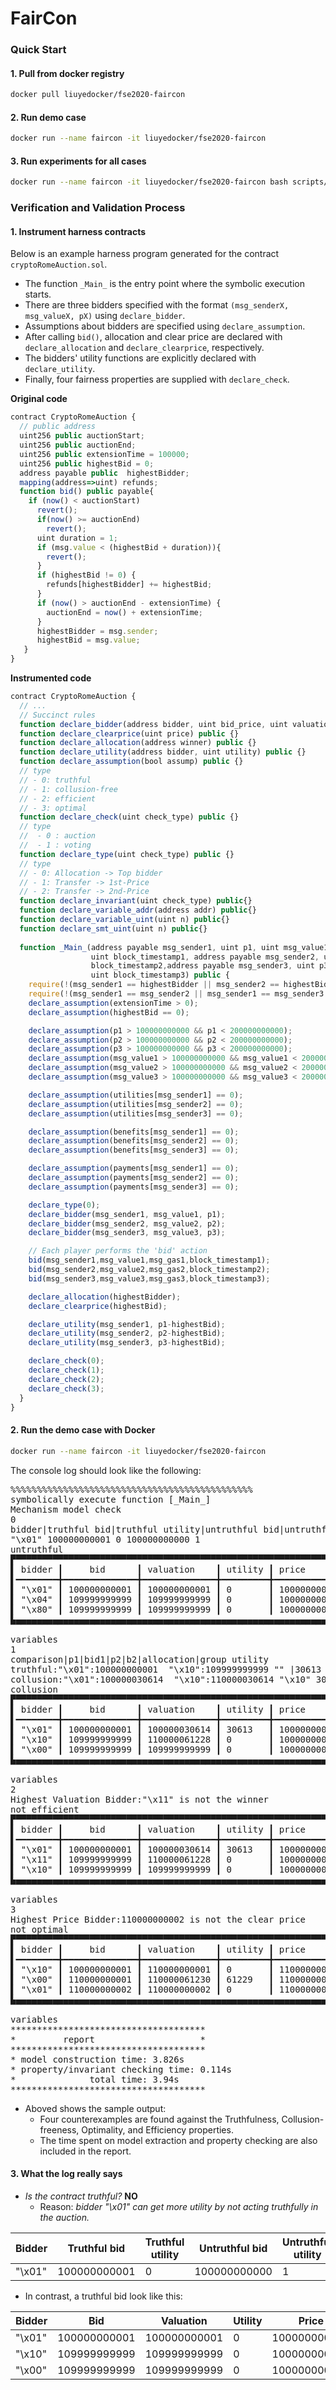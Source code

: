 # FairCon

### Quick Start

#### 1. Pull from docker registry

```bash
docker pull liuyedocker/fse2020-faircon
```

#### 2. Run demo case

```bash
docker run --name faircon -it liuyedocker/fse2020-faircon
```

#### 3. Run experiments for all cases

```bash
docker run --name faircon -it liuyedocker/fse2020-faircon bash scripts/run_experiment.sh
```
<!-- 
###  Customization

#### 1. Build Docker image

in the same directory, execute the following command.
```
    docker build  . -t  fse2020-faircon 
```

#### 2. Run the demo case

```bash
docker run --name faircon -it fse2020-faircon
```

#### 3. Run experiments for all cases

```bash
docker run --name faircon -it fse2020-faircon bash scripts/run_experiment.sh
``` -->

###  Verification and Validation Process

#### 1. Instrument harness contracts

Below is an example harness program generated for the contract `cryptoRomeAuction.sol`. 

* The function `_Main_` is the entry point where the symbolic execution starts. 
* There are three bidders specified with the format  `(msg_senderX, msg_valueX, pX)` using `declare_bidder`.  
* Assumptions about bidders are specified using `declare_assumption`. 
* After calling `bid()`, allocation and clear price are declared with `declare_allocation` and `declare_clearprice`, respectively.
* The bidders' utility functions are explicitly declared with `declare_utility`. 
* Finally, four fairness properties are supplied with `declare_check`.

__Original code__
```javascript
contract CryptoRomeAuction {
  // public address 
  uint256 public auctionStart;
  uint256 public auctionEnd;
  uint256 public extensionTime = 100000;
  uint256 public highestBid = 0;
  address payable public  highestBidder;
  mapping(address=>uint) refunds;
  function bid() public payable{
    if (now() < auctionStart)
      revert();
      if(now() >= auctionEnd)
        revert();
      uint duration = 1;
      if (msg.value < (highestBid + duration)){
        revert();
      }
      if (highestBid != 0) {
        refunds[highestBidder] += highestBid;
      }
      if (now() > auctionEnd - extensionTime) {
        auctionEnd = now() + extensionTime;
      }
      highestBidder = msg.sender;
      highestBid = msg.value;
   }
}
```
__Instrumented code__

```javascript
contract CryptoRomeAuction {
  // ...
  // Succinct rules
  function declare_bidder(address bidder, uint bid_price, uint valuation) public {}
  function declare_clearprice(uint price) public {}
  function declare_allocation(address winner) public {}
  function declare_utility(address bidder, uint utility) public {}
  function declare_assumption(bool assump) public {}
  // type 
  // - 0: truthful
  // - 1: collusion-free
  // - 2: efficient 
  // - 3: optimal
  function declare_check(uint check_type) public {}
  // type
  //  - 0 : auction
  //  - 1 : voting
  function declare_type(uint check_type) public {}
  // type
  // - 0: Allocation -> Top bidder
  // - 1: Transfer -> 1st-Price
  // - 2: Transfer -> 2nd-Price
  function declare_invariant(uint check_type) public{}
  function declare_variable_addr(address addr) public{}
  function declare_variable_uint(uint n) public{}
  function declare_smt_uint(uint n) public{}
 
  function _Main_(address payable msg_sender1, uint p1, uint msg_value1, uint msg_gas1, 
                  uint block_timestamp1, address payable msg_sender2, uint p2, uint msg_value2, uint msg_gas2, uint
                  block_timestamp2,address payable msg_sender3, uint p3, uint msg_value3, uint msg_gas3, 
                  uint block_timestamp3) public {
    require(!(msg_sender1 == highestBidder || msg_sender2 == highestBidder || msg_sender3 == highestBidder));
    require(!(msg_sender1 == msg_sender2 || msg_sender1 == msg_sender3 || msg_sender2 == msg_sender3));
    declare_assumption(extensionTime > 0);
    declare_assumption(highestBid == 0);

    declare_assumption(p1 > 100000000000 && p1 < 200000000000);
    declare_assumption(p2 > 100000000000 && p2 < 200000000000);
    declare_assumption(p3 > 100000000000 && p3 < 200000000000);
    declare_assumption(msg_value1 > 100000000000 && msg_value1 < 200000000000);
    declare_assumption(msg_value2 > 100000000000 && msg_value2 < 200000000000);
    declare_assumption(msg_value3 > 100000000000 && msg_value3 < 200000000000);

    declare_assumption(utilities[msg_sender1] == 0);
    declare_assumption(utilities[msg_sender2] == 0);
    declare_assumption(utilities[msg_sender3] == 0);

    declare_assumption(benefits[msg_sender1] == 0);
    declare_assumption(benefits[msg_sender2] == 0);
    declare_assumption(benefits[msg_sender3] == 0);

    declare_assumption(payments[msg_sender1] == 0);
    declare_assumption(payments[msg_sender2] == 0);
    declare_assumption(payments[msg_sender3] == 0);

    declare_type(0);
    declare_bidder(msg_sender1, msg_value1, p1);
    declare_bidder(msg_sender2, msg_value2, p2);
    declare_bidder(msg_sender3, msg_value3, p3);

    // Each player performs the 'bid' action
    bid(msg_sender1,msg_value1,msg_gas1,block_timestamp1);
    bid(msg_sender2,msg_value2,msg_gas2,block_timestamp2);
    bid(msg_sender3,msg_value3,msg_gas3,block_timestamp3);

    declare_allocation(highestBidder);
    declare_clearprice(highestBid);

    declare_utility(msg_sender1, p1-highestBid); 
    declare_utility(msg_sender2, p2-highestBid); 
    declare_utility(msg_sender3, p3-highestBid); 

    declare_check(0);
    declare_check(1);
    declare_check(2);
    declare_check(3);
  }
}
```

#### 2. Run the demo case with Docker

```bash
docker run --name faircon -it liuyedocker/fse2020-faircon
```

The console log should look like the following:

<pre>%%%%%%%%%%%%%%%%%%%%%%%%%%%%%%%%%%%%%%%%%%%%%%
symbolically execute function [_Main_]
Mechanism model check
0
bidder|truthful bid|truthful utility|untruthful bid|untruthful utility
&quot;\x01&quot; 100000000001 0 100000000000 1
untruthful
▛▀▀▀▀▀▀▀▀▀▀▀▀▀▀▀▀▀▀▀▀▀▀▀▀▀▀▀▀▀▀▀▀▀▀▀▀▀▀▀▀▀▀▀▀▀▀▀▀▀▀▀▀▀▀▀▀▀▀▀▀▀▀▀▀▀▀▀▀▀▀▀▀▀▀▀▀▜
▌ bidder ┃     bid      ┃ valuation    ┃ utility ┃ price        ┃ allocation ▐
▌━━━━━━━━╋━━━━━━━━━━━━━━╋━━━━━━━━━━━━━━╋━━━━━━━━━╋━━━━━━━━━━━━━━╋━━━━━━━━━━━━▐
▌ &quot;\x01&quot; ┃ 100000000001 ┃ 100000000001 ┃ 0       ┃ 100000000001 ┃ true       ▐
▌ &quot;\x04&quot; ┃ 109999999999 ┃ 109999999999 ┃ 0       ┃ 100000000001 ┃ false      ▐
▌ &quot;\x80&quot; ┃ 109999999999 ┃ 109999999999 ┃ 0       ┃ 100000000001 ┃ false      ▐
▙▄▄▄▄▄▄▄▄▄▄▄▄▄▄▄▄▄▄▄▄▄▄▄▄▄▄▄▄▄▄▄▄▄▄▄▄▄▄▄▄▄▄▄▄▄▄▄▄▄▄▄▄▄▄▄▄▄▄▄▄▄▄▄▄▄▄▄▄▄▄▄▄▄▄▄▄▟

variables
1
comparison|p1|bid1|p2|b2|allocation|group utility
truthful:&quot;\x01&quot;:100000000001  &quot;\x10&quot;:109999999999 &quot;&quot; |30613
collusion:&quot;\x01&quot;:100000030614  &quot;\x10&quot;:110000030614 &quot;\x10&quot; 30614
collusion
▛▀▀▀▀▀▀▀▀▀▀▀▀▀▀▀▀▀▀▀▀▀▀▀▀▀▀▀▀▀▀▀▀▀▀▀▀▀▀▀▀▀▀▀▀▀▀▀▀▀▀▀▀▀▀▀▀▀▀▀▀▀▀▀▀▀▀▀▀▀▀▀▀▀▀▀▀▜
▌ bidder ┃     bid      ┃ valuation    ┃ utility ┃ price        ┃ allocation ▐
▌━━━━━━━━╋━━━━━━━━━━━━━━╋━━━━━━━━━━━━━━╋━━━━━━━━━╋━━━━━━━━━━━━━━╋━━━━━━━━━━━━▐
▌ &quot;\x01&quot; ┃ 100000000001 ┃ 100000030614 ┃ 30613   ┃ 100000000001 ┃ true       ▐
▌ &quot;\x10&quot; ┃ 109999999999 ┃ 110000061228 ┃ 0       ┃ 100000000001 ┃ false      ▐
▌ &quot;\x00&quot; ┃ 109999999999 ┃ 109999999999 ┃ 0       ┃ 100000000001 ┃ false      ▐
▙▄▄▄▄▄▄▄▄▄▄▄▄▄▄▄▄▄▄▄▄▄▄▄▄▄▄▄▄▄▄▄▄▄▄▄▄▄▄▄▄▄▄▄▄▄▄▄▄▄▄▄▄▄▄▄▄▄▄▄▄▄▄▄▄▄▄▄▄▄▄▄▄▄▄▄▄▟

variables
2
Highest Valuation Bidder:&quot;\x11&quot; is not the winner
not efficient
▛▀▀▀▀▀▀▀▀▀▀▀▀▀▀▀▀▀▀▀▀▀▀▀▀▀▀▀▀▀▀▀▀▀▀▀▀▀▀▀▀▀▀▀▀▀▀▀▀▀▀▀▀▀▀▀▀▀▀▀▀▀▀▀▀▀▀▀▀▀▀▀▀▀▀▀▀▜
▌ bidder ┃     bid      ┃ valuation    ┃ utility ┃ price        ┃ allocation ▐
▌━━━━━━━━╋━━━━━━━━━━━━━━╋━━━━━━━━━━━━━━╋━━━━━━━━━╋━━━━━━━━━━━━━━╋━━━━━━━━━━━━▐
▌ &quot;\x01&quot; ┃ 100000000001 ┃ 100000030614 ┃ 30613   ┃ 100000000001 ┃ true       ▐
▌ &quot;\x11&quot; ┃ 109999999999 ┃ 110000061228 ┃ 0       ┃ 100000000001 ┃ false      ▐
▌ &quot;\x10&quot; ┃ 109999999999 ┃ 109999999999 ┃ 0       ┃ 100000000001 ┃ false      ▐
▙▄▄▄▄▄▄▄▄▄▄▄▄▄▄▄▄▄▄▄▄▄▄▄▄▄▄▄▄▄▄▄▄▄▄▄▄▄▄▄▄▄▄▄▄▄▄▄▄▄▄▄▄▄▄▄▄▄▄▄▄▄▄▄▄▄▄▄▄▄▄▄▄▄▄▄▄▟

variables
3
Highest Price Bidder:110000000002 is not the clear price
not optimal
▛▀▀▀▀▀▀▀▀▀▀▀▀▀▀▀▀▀▀▀▀▀▀▀▀▀▀▀▀▀▀▀▀▀▀▀▀▀▀▀▀▀▀▀▀▀▀▀▀▀▀▀▀▀▀▀▀▀▀▀▀▀▀▀▀▀▀▀▀▀▀▀▀▀▀▀▀▜
▌ bidder ┃     bid      ┃ valuation    ┃ utility ┃ price        ┃ allocation ▐
▌━━━━━━━━╋━━━━━━━━━━━━━━╋━━━━━━━━━━━━━━╋━━━━━━━━━╋━━━━━━━━━━━━━━╋━━━━━━━━━━━━▐
▌ &quot;\x10&quot; ┃ 100000000001 ┃ 110000000001 ┃ 0       ┃ 110000000001 ┃ false      ▐
▌ &quot;\x00&quot; ┃ 110000000001 ┃ 110000061230 ┃ 61229   ┃ 110000000001 ┃ true       ▐
▌ &quot;\x01&quot; ┃ 110000000002 ┃ 110000000002 ┃ 0       ┃ 110000000001 ┃ false      ▐
▙▄▄▄▄▄▄▄▄▄▄▄▄▄▄▄▄▄▄▄▄▄▄▄▄▄▄▄▄▄▄▄▄▄▄▄▄▄▄▄▄▄▄▄▄▄▄▄▄▄▄▄▄▄▄▄▄▄▄▄▄▄▄▄▄▄▄▄▄▄▄▄▄▄▄▄▄▟

variables
*************************************
*         report                    *
*************************************
* model construction time: 3.826s
* property/invariant checking time: 0.114s
*              total time: 3.94s
*************************************
</pre>

* Aboved shows the sample output: 
    - Four counterexamples are found against the Truthfulness, Collusion-freeness, Optimality, and Efficiency properties.  
    - The time spent on model extraction and property checking are also included in the report.

#### 3. What the log really says

* *Is the contract truthful?* **NO**
    * Reason: *bidder "\x01" can get more utility by not acting truthfully in the auction.*

|Bidder|Truthful bid|Truthful utility|Untruthful bid|Untruthful utility|
|----------------------|-----------------|-------------|----------|---------|
|"\x01"| 100000000001| 0| 100000000000| 1|

* In contrast, a truthful bid look like this:

| Bidder   |    Bid      | Valuation    | Utility  | Price        | Allocation |
|----|----|----|----|--|---|
|"\x01"  | 100000000001 | 100000000001 | 0       | 100000000001 | true       |
|"\x10" | 109999999999 | 109999999999 |  0       | 100000000001 | false      |
| "\x00" | 109999999999 | 109999999999 | 0       | 100000000001 | false   |
